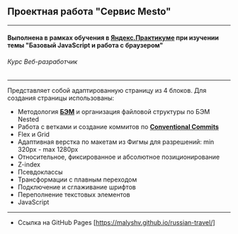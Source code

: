 ## Проектная работа "Сервис Mesto"
------

#### Выполнена в рамках обучения в [**Яндекс.Практикуме**](https://praktikum.yandex.ru/ "Яндекс.Практикум") при изучении темы "Базовый JavaScript и работа с браузером"
###### Курс Веб-разработчик
------

Представляет собой адаптированную страницу из 4 блоков. Для создания страницы использованы:

* Методология [**БЭМ**](https://ru.bem.info/) и организация файловой структуры по БЭМ Nested
* Работа с ветками и создание коммитов по [**Conventional Commits**](https://www.conventionalcommits.org/ru/v1.0.0-beta.4/)
* Flex и Grid
* Адаптивная верстка по макетам из Фигмы для разрешений: min 320px - max 1280px
* Относительное, фиксированное и абсолютное позиционирование
* Z-index
* Псевдоклассы
* Трансформации с плавным переходом
* Подключение и сглаживание шрифтов
* Переполнение текстовых элементов
* JavaScript

-----

* Ссылка на GitHub Pages [https://malyshv.github.io/russian-travel/]

